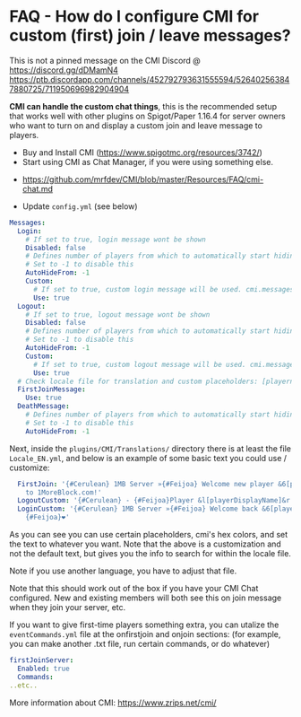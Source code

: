 # FAQ - How do I configure CMI for custom (first) join / leave messages?

This is not a pinned message on the CMI Discord @ https://discord.gg/dDMamN4
https://ptb.discordapp.com/channels/452792793631555594/526402563847880725/711950696982904904

**CMI can handle the custom chat things**, this is the recommended setup that works well with other plugins on Spigot/Paper 1.16.4 for server owners who want to turn on and display a custom join and leave message to players.

- Buy and Install CMI (<https://www.spigotmc.org/resources/3742/>)
- Start using CMI as Chat Manager, if you were using something else.
 * https://github.com/mrfdev/CMI/blob/master/Resources/FAQ/cmi-chat.md

- Update `config.yml` (see below)
```yaml
Messages:
  Login:
    # If set to true, login message wont be shown
    Disabled: false
    # Defines number of players from which to automatically start hiding join messages
    # Set to -1 to disable this
    AutoHideFrom: -1
    Custom:
      # If set to true, custom login message will be used. cmi.messages.disablelogin can be used to disable message for player
      Use: true
  Logout:
    # If set to true, logout message wont be shown
    Disabled: false
    # Defines number of players from which to automatically start hiding logout messages
    # Set to -1 to disable this
    AutoHideFrom: -1
    Custom:
      # If set to true, custom logout message will be used. cmi.messages.disablequit can be used to disable message for player
      Use: true
  # Check locale file for translation and custom placeholders: [playername], [totalUsers], [onlinePlayers]
  FirstJoinMessage:
    Use: true
  DeathMessage:
    # Defines number of players from which to automatically start hiding death messages
    # Set to -1 to disable this
    AutoHideFrom: -1
```
Next, inside the `plugins/CMI/Translations/` directory there is at least the file `Locale_EN.yml`, and below is an example of some basic text you could use / customize:
```yaml
  FirstJoin: '{#Cerulean} 1MB Server »{#Feijoa} Welcome new player &6[playerDisplayName]{#Feijoa}
    to 1MoreBlock.com!'
  LogoutCustom: '{#Cerulean} - {#Feijoa}Player &l[playerDisplayName]&r {#Feijoa}left.'
  LoginCustom: '{#Cerulean} 1MB Server »{#Feijoa} Welcome back &6[playerDisplayName]
    {#Feijoa}❤'
```
As you can see you can use certain placeholders, cmi's hex colors, and set the text to whatever you want. Note that the above is a customization and not the default text, but gives you the info to search for within the locale file. 

Note if you use another language, you have to adjust that file. 

Note that this should work out of the box if you have your CMI Chat configured. New and existing members will both see this on join  message when they join your server, etc.

If you want to give first-time players something extra, you can utalize the `eventCommands.yml` file at the onfirstjoin and onjoin sections: (for example, you can make another .txt file, run certain commands, or do whatever)
```yaml
firstJoinServer:
  Enabled: true
  Commands:
..etc..
```

More information about CMI: https://www.zrips.net/cmi/